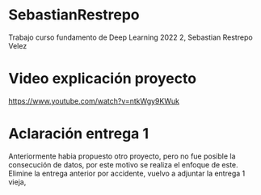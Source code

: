 # SebastianRestrepo
Trabajo curso fundamento de Deep Learning 2022 2, Sebastian Restrepo Velez

# Video explicación proyecto
https://www.youtube.com/watch?v=ntkWgy9KWuk

# Aclaración entrega 1
Anteriormente habia propuesto otro proyecto, pero no fue posible la consecución de datos, por este motivo se realiza el enfoque de este.
Elimine la entrega anterior por accidente, vuelvo a adjuntar la entrega 1 vieja,
